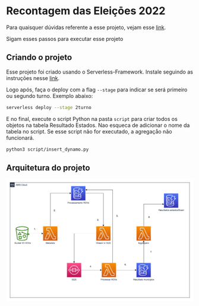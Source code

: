 # Recontagem das Eleiçōes 2022

Para quaisquer dúvidas referente a esse projeto, vejam esse [link](#artigo).

Sigam esses passos para executar esse projeto

## Criando o projeto

Esse projeto foi criado usando o Serverless-Framework. Instale seguindo as instruçōes nesse [link](https://www.serverless.com/framework/docs/getting-started).

Logo após, faça o deploy com a flag `--stage` para indicar se será primeiro ou segundo turno. Exemplo abaixo:

```bash
serverless deploy --stage 2turno 
```

E no final, execute o script Python na pasta `script` para criar todos os objetos na tabela Resultado Estados. Nao esqueca de adicionar o nome da tabela no script. Se esse script não for executado, a agregaçåo não funcionará.

```bash
python3 script/insert_dynamo.py
```

## Arquitetura do projeto
![Alt text](/Recontagem-TSE.png)